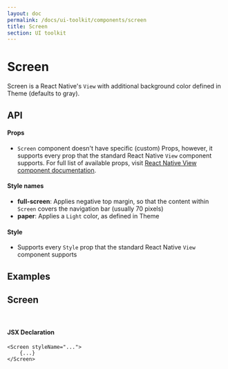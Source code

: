 ```yaml
---
layout: doc
permalink: /docs/ui-toolkit/components/screen
title: Screen
section: UI toolkit
---
```


# Screen

Screen is a React Native's `View` with additional background color defined in Theme (defaults to gray).

## API

#### Props

* `Screen` component doesn't have specific (custom) Props, however, it supports every prop that the standard React Native `View` component supports. For full list of available props, visit
[React Native View component documentation](https://facebook.github.io/react-native/docs/view.html "React Native View component documentation").

#### Style names

* **full-screen**: Applies negative top margin, so that the content within `Screen` covers the navigation bar (usually 70 pixels)
* **paper**: Applies a `Light` color, as defined in Theme

#### Style
* Supports every `Style` prop that the standard React Native `View` component supports

## Examples

## Screen
<br />

#### JSX Declaration
```JSX
<Screen styleName="...">
    {...}
</Screen>
```  
